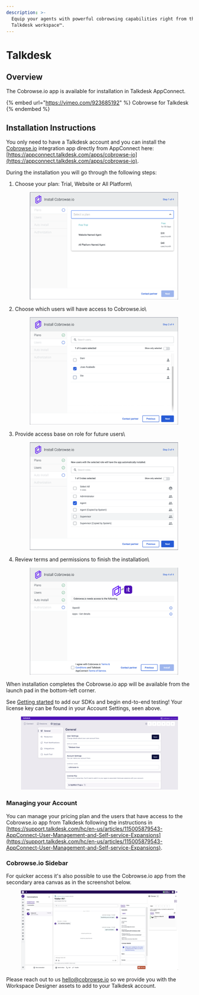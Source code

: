 ```yaml
---
description: >-
  Equip your agents with powerful cobrowsing capabilities right from the
  Talkdesk workspace™.
---
```


# Talkdesk

## Overview

The Cobrowse.io app is available for installation in Talkdesk AppConnect.

{% embed url="https://vimeo.com/923685192" %}
Cobrowse for Talkdesk
{% endembed %}

## Installation Instructions

You only need to have a Talkdesk account and you can install the [Cobrowse.io](https://cobrowse.io) integration app directly from AppConnect here: [https://appconnect.talkdesk.com/apps/cobrowse-io](https://appconnect.talkdesk.com/apps/cobrowse-io).

During the installation you will go through the following steps:

1.  Choose your plan: Trial, Website or All Platform\


    <figure><img src="../../.gitbook/assets/install-cobrowse-step-1.png" alt=""><figcaption></figcaption></figure>
2.  Choose which users will have access to Cobrowse.io\


    <figure><img src="../../.gitbook/assets/install-cobrowse-step-2.png" alt=""><figcaption></figcaption></figure>
3.  Provide access base on role for future users\


    <figure><img src="../../.gitbook/assets/install-cobrowse-step-3.png" alt=""><figcaption></figcaption></figure>
4.  Review terms and permissions to finish the installation\


    <figure><img src="../../.gitbook/assets/install-cobrowse-step-4.png" alt=""><figcaption></figcaption></figure>

When installation completes the Cobrowse.io app will be available from the launch pad in the bottom-left corner.

See [Getting started](../../) to add our SDKs and begin end-to-end testing! Your license key can be found in your Account Settings, seen above.

<figure><img src="../../.gitbook/assets/image (1).png" alt=""><figcaption></figcaption></figure>

### Managing your Account

You can manage your pricing plan and the users that have access to the Cobrowse.io app from Talkdesk following the instructions in [https://support.talkdesk.com/hc/en-us/articles/115005879543-AppConnect-User-Management-and-Self-service-Expansions](https://support.talkdesk.com/hc/en-us/articles/115005879543-AppConnect-User-Management-and-Self-service-Expansions).

### Cobrowse.io Sidebar

For quicker access it's also possible to use the Cobrowse.io app from the secondary area canvas as in the screenshot below.

<figure><img src="../../.gitbook/assets/cobrowse-secondary-area.png" alt=""><figcaption></figcaption></figure>

Please reach out to us [hello@cobrowse.io](mailto:hello@cobrowse.io) so we provide you with the Workspace Designer assets to add to your Talkdesk account.

